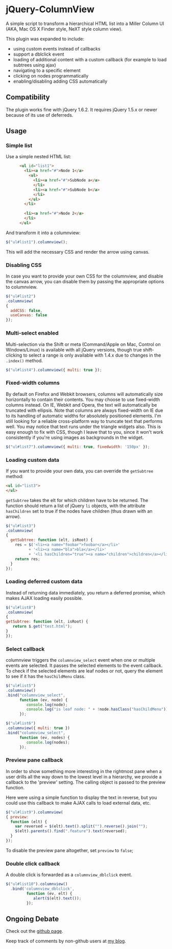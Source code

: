 # jQuery-ColumnView #

A simple script to transform a hierarchical HTML list into a Miller
Column UI (AKA, Mac OS X Finder style, NeXT style column view).

This plugin was expanded to include:
- using custom events instead of callbacks
- support a dblclick event
- loading of additional content with a custom callback (for example to load subtrees using ajax)
- navigating to a specific element
- clicking on nodes programmatically
- enabling/disabling adding CSS automatically

## Compatibility ##

The plugin works fine with jQuery 1.6.2. It requires jQuery 1.5.x or
newer because of its use of deferreds.

## Usage ##

### Simple list ###

Use a simple nested HTML list:

```html
      <ul id="list1">
        <li><a href="#">Node 1</a>
          <ul>
            <li><a href="#">SubNode a</a>
            </li>
            <li><a href="#">SubNode b</a>
            </li>
          </ul>
        </li>
        
        <li><a href="#">Node 2</a>
        </li>
      </ul>
```

And transform it into a columnview:

```js
$("ul#list1").columnview();
```

This will add the necessary CSS and render the arrow using canvas.

### Disabling CSS ###

In case you want to provide your own CSS for the columnview, and
disable the canvas arrow, you can disable them by passing the
appropriate options to columnview.

```js
$("ul#list2")
.columnview(
{
  addCSS: false,
  useCanvas: false
});
```

### Multi-select enabled ###

Multi-selection via the Shift or meta (Command/Apple on Mac, Control
on Windows/Linux) is available with all jQuery versions, though true
shift-clicking to select a range is only available with 1.4.x due to
changes in the `.index()` method.

```js
$("ul#list4").columnview({ multi: true });
```

### Fixed-width columns ###

By default on Firefox and Webkit browsers, columns will automatically
size horizontally to contain their contents. You may choose to use
fixed-width columns instead. On IE, Webkit and Opera, the text will
automatically be truncated with ellipsis. Note that columns are always
fixed-width on IE due to its handling of automatic widths for
absolutely positioned elements. I'm still looking for a reliable
cross-platform way to truncate text that performs well. You may notice
that text runs under the triangle widgets also. This is easy enough to
fix with CSS, though I leave that to you, since it won't work
consistently if you're using images as backgrounds in the widget.

```js
$("ul#list7").columnview({ multi: true, fixedwidth: '150px' });
```

### Loading custom data ###

If you want to provide your own data, you can override the `getSubtree` method:

```html
<ul id="list3">
</ul>
```

`getSubtree` takes the elt for which children have to be returned. The
function should return a list of jQuery `li` objects, with the
attribute `hasChildren` set to true if the nodes have children (thus
drawn with an arrow).

```js
$("ul#list3")
.columnview(
{
  getSubtree: function (elt, isRoot) {
    res = $('<li><a name="foobar">foobar</a></li>'
          + '<li><a name="bla">bla</a></li>'
          + '<li hasChildren="true"><a name="children">children</a></li>');
    return res;
  }
});
```

### Loading deferred custom data ###

Instead of returning data immediately, you return a deferred promise,
which makes AJAX loading easily possible.

```js
$("ul#list8")
.columnview(
{
getSubtree: function (elt, isRoot) {
   return $.get("test.html");
}
});
```

### Select callback ###

columnview triggers the `columnview_select` event when one or multiple
events are selected. It passes the selected elements to the event
callback. To check if the selected elements are leaf nodes or not,
query the element to see if it has the `hasChildMenu` class.

```js
$("ul#list5")
.columnview()
.bind("columnview_select", 
      function (ev, node) { 
         console.log(node); 
         console.log("is leaf node: " + !node.hasClass("hasChildMenu")); 
      });
```

```js
$("ul#list6")
.columnview({ multi: true })
.bind("columnview_select", 
      function (ev, nodes) { 
         console.log(nodes); 
      });
```

### Preview pane callback ###

In order to show something more interesting in the rightmost pane when
a user drills all the way down to the lowest level in a hierarchy, we
provide a callback to the 'preview' setting. The calling object is
passed to the preview function.

Here were using a simple function to display the text in reverse, but
you could use this callback to make AJAX calls to load external data,
etc.

```js
$("ul#list9").columnview(
{ preview:
  function (elt) {
    var reversed = $(elt).text().split("").reverse().join("");
    $(elt).parents().find(".feature").text(reversed);
  }
});
```

To disable the preview pane altogether, set `preview` to `false`;

### Double click callback ###

A double click is forwarded as a `columnview_dblclick` event.

```js
$("ul#list10").columnview()
  .bind('columnview_dblclick', 
         function (ev, elt) { 
            alert($(elt).text()); 
         });
```

## Ongoing Debate ##

Check out the [github page](http://github.com/wesen/jQuery-ColumnView).

Keep track of comments by non-github users at
[my blog](http://christianyates.com/blog/jquery/finder-column-view-hierarchical-lists-jquery).
